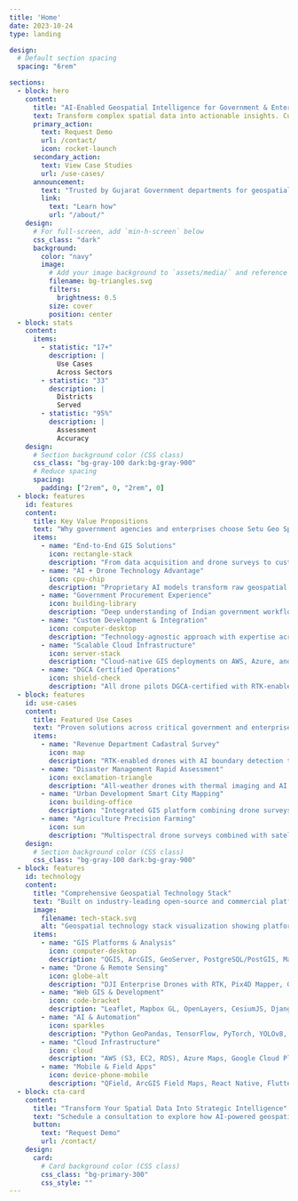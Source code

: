 ```yaml
---
title: 'Home'
date: 2023-10-24
type: landing

design:
  # Default section spacing
  spacing: "6rem"

sections:
  - block: hero
    content:
      title: "AI-Enabled Geospatial Intelligence for Government & Enterprise"
      text: Transform complex spatial data into actionable insights. Custom GIS solutions, drone mapping, and AI-powered analytics to help Indian government agencies and enterprises make data-driven decisions, optimize operations, and accelerate infrastructure development.
      primary_action:
        text: Request Demo
        url: /contact/
        icon: rocket-launch
      secondary_action:
        text: View Case Studies
        url: /use-cases/
      announcement:
        text: "Trusted by Gujarat Government departments for geospatial innovation."
        link:
          text: "Learn how"
          url: "/about/"
    design:
      # For full-screen, add `min-h-screen` below
      css_class: "dark"
      background:
        color: "navy"
        image:
          # Add your image background to `assets/media/` and reference the filename here
          filename: bg-triangles.svg
          filters:
            brightness: 0.5
          size: cover
          position: center
  - block: stats
    content:
      items:
        - statistic: "17+"
          description: |
            Use Cases
            Across Sectors
        - statistic: "33"
          description: |
            Districts
            Served
        - statistic: "95%"
          description: |
            Assessment
            Accuracy
    design:
      # Section background color (CSS class)
      css_class: "bg-gray-100 dark:bg-gray-900"
      # Reduce spacing
      spacing:
        padding: ["2rem", 0, "2rem", 0]
  - block: features
    id: features
    content:
      title: Key Value Propositions
      text: "Why government agencies and enterprises choose Setu Geo Spatial"
      items:
        - name: "End-to-End GIS Solutions"
          icon: rectangle-stack
          description: "From data acquisition and drone surveys to custom GIS application development and cloud deployment. Single partner for all spatial intelligence needs with complete project lifecycle management."
        - name: "AI + Drone Technology Advantage"
          icon: cpu-chip
          description: "Proprietary AI models transform raw geospatial data into actionable intelligence. Automated boundary detection, damage assessment, and crop health analysis reduce manual processing time by 10-50x."
        - name: "Government Procurement Experience"
          icon: building-library
          description: "Deep understanding of Indian government workflows, GeM portal procedures, and DILRMP guidelines. Experienced with multi-department coordination and seamless integration with existing IT infrastructure."
        - name: "Custom Development & Integration"
          icon: computer-desktop
          description: "Technology-agnostic approach with expertise across QGIS, ArcGIS, PostGIS, and cloud platforms. Tailored solutions designed for your specific operational needs, not generic templates."
        - name: "Scalable Cloud Infrastructure"
          icon: server-stack
          description: "Cloud-native GIS deployments on AWS, Azure, and Google Cloud Platform. Handle millions of spatial records with sub-second query performance and enterprise-grade security."
        - name: "DGCA Certified Operations"
          icon: shield-check
          description: "All drone pilots DGCA-certified with RTK-enabled precision mapping achieving centimeter-level accuracy. GeM portal registered vendor with ISO 27001 compliance standards."
  - block: features
    id: use-cases
    content:
      title: Featured Use Cases
      text: "Proven solutions across critical government and enterprise sectors"
      items:
        - name: "Revenue Department Cadastral Survey"
          icon: map
          description: "RTK-enabled drones with AI boundary detection transform 45-90 day survey processes into 8-12 day cluster operations, achieving centimeter-level accuracy while processing 50-100 surveys monthly. Comprehensive backlog clearance with transparent digital workflows."
        - name: "Disaster Management Rapid Assessment"
          icon: exclamation-triangle
          description: "All-weather drones with thermal imaging and AI damage classification enable comprehensive disaster area assessment within 5-7 days, covering 95-100% of affected regions including remote areas. Faster relief delivery with objective, evidence-based damage assessment."
        - name: "Urban Development Smart City Mapping"
          icon: building-office
          description: "Integrated GIS platform combining drone surveys, satellite imagery, and IoT sensor data to create dynamic digital twins of urban infrastructure with real-time asset monitoring capabilities. Data-driven planning with complete infrastructure visibility."
        - name: "Agriculture Precision Farming"
          icon: sun
          description: "Multispectral drone surveys combined with satellite imagery analysis deliver field-level crop health monitoring, soil moisture mapping, and variable rate application zones for fertilizer and water optimization. Enhanced productivity through timely interventions."
    design:
      # Section background color (CSS class)
      css_class: "bg-gray-100 dark:bg-gray-900"
  - block: features
    id: technology
    content:
      title: "Comprehensive Geospatial Technology Stack"
      text: "Built on industry-leading open-source and commercial platforms for maximum flexibility and enterprise reliability"
      image:
        filename: tech-stack.svg
        alt: "Geospatial technology stack visualization showing platform layers"
      items:
        - name: "GIS Platforms & Analysis"
          icon: computer-desktop
          description: "QGIS, ArcGIS, GeoServer, PostgreSQL/PostGIS, MapInfo for advanced geospatial analysis, mapping, and robust spatial database management."
        - name: "Drone & Remote Sensing"
          icon: globe-alt
          description: "DJI Enterprise Drones with RTK, Pix4D Mapper, Google Earth Engine, SNAP ESA/ENVI for photogrammetry, multispectral analysis, and satellite imagery processing at scale."
        - name: "Web GIS & Development"
          icon: code-bracket
          description: "Leaflet, Mapbox GL, OpenLayers, CesiumJS, Django, Flask, React, Angular for interactive web mapping and modern responsive GIS user interfaces."
        - name: "AI & Automation"
          icon: sparkles
          description: "Python GeoPandas, TensorFlow, PyTorch, YOLOv8, Rasterio, OpenCV for deep learning object detection, real-time boundary extraction, and geospatial data science."
        - name: "Cloud Infrastructure"
          icon: cloud
          description: "AWS (S3, EC2, RDS), Azure Maps, Google Cloud Platform, Docker, Kubernetes for scalable GIS deployments, containerized applications, and CI/CD pipelines."
        - name: "Mobile & Field Apps"
          icon: device-phone-mobile
          description: "QField, ArcGIS Field Maps, React Native, Flutter for offline-capable field data collection with GPS integration and real-time synchronization."
  - block: cta-card
    content:
      title: "Transform Your Spatial Data Into Strategic Intelligence"
      text: "Schedule a consultation to explore how AI-powered geospatial solutions can accelerate your department's digital transformation goals. No obligation, no commitment—just a conversation about possibilities."
      button:
        text: "Request Demo"
        url: /contact/
    design:
      card:
        # Card background color (CSS class)
        css_class: "bg-primary-300"
        css_style: ""
---
```

